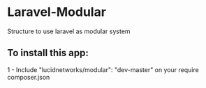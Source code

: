 # Laravel-Modular
Structure to use laravel as modular system

## To install this app:
1 - Include "lucidnetworks/modular": "dev-master" on your require composer.json

